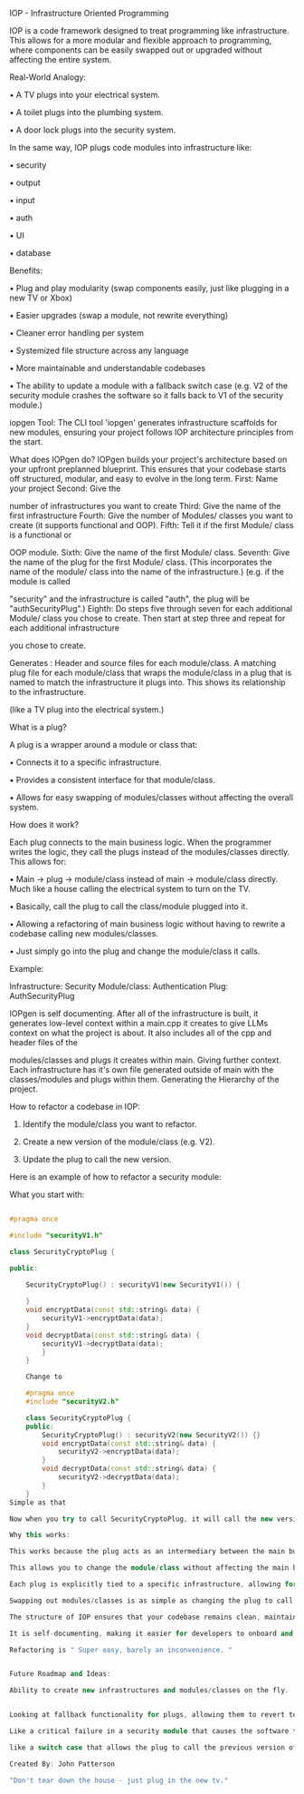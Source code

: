 IOP - Infrastructure Oriented Programming

IOP is a code framework designed to treat programming like infrastructure. This allows for a more modular and flexible approach to programming, where components can be easily swapped out or upgraded without affecting the entire system.

Real-World Analogy:

•	A TV plugs into your electrical system.

•	A toilet plugs into the plumbing system.

•	A door lock plugs into the security system.

In the same way, IOP plugs code modules into infrastructure like:

•	security

•	output

•	input

•	auth

•	UI

•	database


Benefits:

•	Plug and play modularity (swap components easily, just like plugging in a new TV or Xbox)

•	Easier upgrades (swap a module, not rewrite everything)

•	Cleaner error handling per system

•	Systemized file structure across any language

•	More maintainable and understandable codebases

•	The ability to update a module with a fallback switch case (e.g. V2 of the security module crashes the software so it falls back to V1 of the security module.)

iopgen Tool: The CLI tool 'iopgen' generates infrastructure scaffolds for new modules, ensuring your project follows IOP architecture principles from the start.


What does IOPgen do? IOPgen builds your project's architecture based on your upfront preplanned blueprint. This ensures that your codebase starts off structured, modular, and easy to evolve in the long term. First: Name your project Second: Give the 


number of infrastructures you want to create Third: Give the name of the first infrastructure Fourth: Give the number of Modules/ classes you want to create (it supports functional and OOP). Fifth: Tell it if the first Module/ class is a functional or 

OOP module. Sixth: Give the name of the first Module/ class. Seventh: Give the name of the plug for the first Module/ class. (This incorporates the name of the module/ class into the name of the infrastructure.) (e.g. if the module is called 

"security" and the infrastructure is called "auth", the plug will be "authSecurityPlug".) Eighth: Do steps five through seven for each additional Module/ class you chose to create. Then start at step three and repeat for each additional infrastructure 

you chose to create.

Generates : Header and source files for each module/class. A matching plug file for each module/class that wraps the module/class in a plug that is named to match the infrastructure it plugs into. This shows its relationship to the infrastructure. 

(like a TV plug into the electrical system.)

What is a plug?

A plug is a wrapper around a module or class that:

•	Connects it to a specific infrastructure.

•	Provides a consistent interface for that module/class.

•	Allows for easy swapping of modules/classes without affecting the overall system.

How does it work?

Each plug connects to the main business logic. When the programmer writes the logic, they call the plugs instead of the modules/classes directly. This allows for:

•	Main -> plug -> module/class instead of main -> module/class directly. Much like a house calling the electrical system to turn on the TV.

•	Basically, call the plug to call the class/module plugged into it.

•	Allowing a refactoring of main business logic without having to rewrite a codebase calling new modules/classes.

•	Just simply go into the plug and change the module/class it calls.

Example:

Infrastructure: Security Module/class: Authentication Plug: AuthSecurityPlug

IOPgen is self documenting. After all of the infrastructure is built, it generates low-level context within a main.cpp it creates to give LLMs context on what the project is about. It also includes all of the cpp and header files of the 

modules/classes and plugs it creates within main. Giving further context. Each infrastructure has it's own file generated outside of main with the classes/modules and plugs within them. Generating the Hierarchy of the project.

How to refactor a codebase in IOP:

1.	Identify the module/class you want to refactor.

2.	Create a new version of the module/class (e.g. V2).

3.	Update the plug to call the new version.

Here is an example of how to refactor a security module:


What you start with:

```CPP

#pragma once

#include "securityV1.h"

class SecurityCryptoPlug {

public:

	SecurityCryptoPlug() : securityV1(new SecurityV1()) {
 
	}
	void encryptData(const std::string& data) {
		securityV1->encryptData(data);
	}
	void decryptData(const std::string& data) {
		securityV1->decryptData(data);
		}
	}

	Change to

	#pragma once
	#include "securityV2.h"

	class SecurityCryptoPlug {
	public:
		SecurityCryptoPlug() : securityV2(new SecurityV2()) {}
		void encryptData(const std::string& data) {
			securityV2->encryptData(data);
		}
		void decryptData(const std::string& data) {
			securityV2->decryptData(data);
		}
	}
Simple as that

Now when you try to call SecurityCryptoPlug, it will call the new version of the security module/class.

Why this works:

This works because the plug acts as an intermediary between the main business logic and the module/class.

This allows you to change the module/class without affecting the main business logic, just like plugging in a new TV without rewiring the entire house.

Each plug is explicitly tied to a specific infrastructure, allowing for clear separation of concerns and modularity.

Swapping out modules/classes is as simple as changing the plug to call the new version, without needing to rewrite the main business logic.

The structure of IOP ensures that your codebase remains clean, maintainable, and easy to understand.

It is self-documenting, making it easier for developers to onboard and understand the architecture.

Refactoring is " Super easy, barely an inconvenience. "


Future Roadmap and Ideas:

Ability to create new infrastructures and modules/classes on the fly.


Looking at fallback functionality for plugs, allowing them to revert to previous versions if the new version fails.

Like a critical failure in a security module that causes the software to crash, allowing it to fall back to the previous version of the security module.

like a switch case that allows the plug to call the previous version of the module/class if the new version fails.

Created By: John Patterson

"Don't tear down the house - just plug in the new tv."

